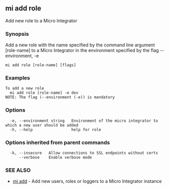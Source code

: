 ## mi add role

Add new role to a Micro Integrator

### Synopsis

Add a new role with the name specified by the command line argument [role-name] to a Micro Integrator in the environment specified by the flag --environment, -e

```
mi add role [role-name] [flags]
```

### Examples

```
To add a new role
  mi add role [role-name] -e dev
NOTE: The flag (--environment (-e)) is mandatory
```

### Options

```
  -e, --environment string   Environment of the micro integrator to which a new user should be added
  -h, --help                 help for role
```

### Options inherited from parent commands

```
  -k, --insecure   Allow connections to SSL endpoints without certs
      --verbose    Enable verbose mode
```

### SEE ALSO

* [mi add](mi_add.md)	 - Add new users, roles or loggers to a Micro Integrator instance

